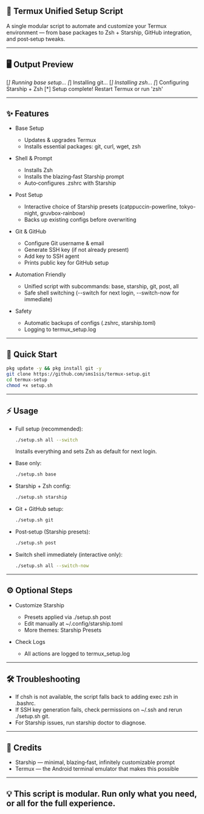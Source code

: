 ## **📱 Termux Unified Setup Script**

A single modular script to automate and customize your Termux environment — from base packages to Zsh + Starship, GitHub integration, and post‑setup tweaks.

---

## 🖥️ Output Preview

[*] Running base setup...
[*] Installing git...
[*] Installing zsh...
[*] Configuring Starship + Zsh
[*] Setup complete! Restart Termux or run 'zsh'

---

## ✨ Features

- Base Setup
  - Updates & upgrades Termux
  - Installs essential packages: git, curl, wget, zsh

- Shell & Prompt
  - Installs Zsh
  - Installs the blazing‑fast Starship prompt
  - Auto‑configures .zshrc with Starship

- Post Setup
  - Interactive choice of Starship presets (catppuccin-powerline, tokyo-night, gruvbox-rainbow)
  - Backs up existing configs before overwriting

- Git & GitHub
  - Configure Git username & email
  - Generate SSH key (if not already present)
  - Add key to SSH agent
  - Prints public key for GitHub setup

- Automation Friendly
  - Unified script with subcommands: base, starship, git, post, all
  - Safe shell switching (--switch for next login, --switch-now for immediate)

- Safety
  - Automatic backups of configs (.zshrc, starship.toml)
  - Logging to termux_setup.log

---

## 🚀 Quick Start

```bash
pkg update -y && pkg install git -y
git clone https://github.com/sms1sis/termux-setup.git
cd termux-setup
chmod +x setup.sh
```

---

## ⚡ Usage

- Full setup (recommended):
  ```bash
  ./setup.sh all --switch
  ```
  Installs everything and sets Zsh as default for next login.

- Base only:
  ```bash
  ./setup.sh base
  ```

- Starship + Zsh config:
  ```bash
  ./setup.sh starship
  ```

- Git + GitHub setup:
  ```bash
  ./setup.sh git
  ```

- Post‑setup (Starship presets):
  ```bash
  ./setup.sh post
  ```

- Switch shell immediately (interactive only):
  ```bash
  ./setup.sh all --switch-now
  ```

---

## ⚙️ Optional Steps

- Customize Starship
  - Presets applied via ./setup.sh post
  - Edit manually at ~/.config/starship.toml
  - More themes: Starship Presets

- Check Logs
  - All actions are logged to termux_setup.log

---

## 🛠️ Troubleshooting

- If chsh is not available, the script falls back to adding exec zsh in .bashrc.
- If SSH key generation fails, check permissions on ~/.ssh and rerun ./setup.sh git.
- For Starship issues, run starship doctor to diagnose.

---

## 🙌 Credits

- Starship — minimal, blazing‑fast, infinitely customizable prompt  
- Termux — the Android terminal emulator that makes this possible  

---

## 💡 This script is modular. Run only what you need, or all for the full experience.
